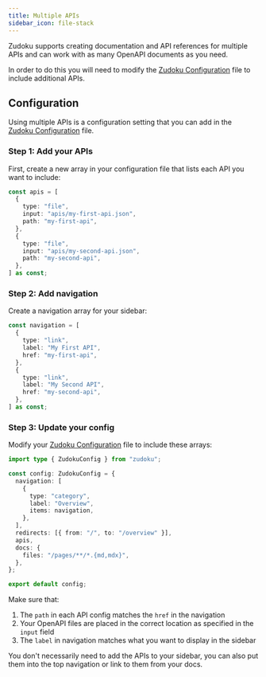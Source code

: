```yaml
---
title: Multiple APIs
sidebar_icon: file-stack
---
```


Zudoku supports creating documentation and API references for multiple APIs and can work with as many OpenAPI documents as you need.

In order to do this you will need to modify the [Zudoku Configuration](../configuration/overview.md) file to include additional APIs.

## Configuration

Using multiple APIs is a configuration setting that you can add in the [Zudoku Configuration](../configuration/overview.md) file.

### Step 1: Add your APIs

First, create a new array in your configuration file that lists each API you want to include:

```typescript
const apis = [
  {
    type: "file",
    input: "apis/my-first-api.json",
    path: "my-first-api",
  },
  {
    type: "file",
    input: "apis/my-second-api.json",
    path: "my-second-api",
  },
] as const;
```

### Step 2: Add navigation

Create a navigation array for your sidebar:

```typescript
const navigation = [
  {
    type: "link",
    label: "My First API",
    href: "my-first-api",
  },
  {
    type: "link",
    label: "My Second API",
    href: "my-second-api",
  },
] as const;
```

### Step 3: Update your config

Modify your [Zudoku Configuration](../configuration/overview.md) file to include these arrays:

```typescript
import type { ZudokuConfig } from "zudoku";

const config: ZudokuConfig = {
  navigation: [
    {
      type: "category",
      label: "Overview",
      items: navigation,
    },
  ],
  redirects: [{ from: "/", to: "/overview" }],
  apis,
  docs: {
    files: "/pages/**/*.{md,mdx}",
  },
};

export default config;
```

Make sure that:

1. The `path` in each API config matches the `href` in the navigation
2. Your OpenAPI files are placed in the correct location as specified in the `input` field
3. The `label` in navigation matches what you want to display in the sidebar

You don't necessarily need to add the APIs to your sidebar, you can also put them into the top navigation or link to them from your docs.
